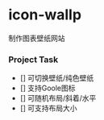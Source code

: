 # icon-wallp
制作图表壁纸网站

### Project Task
- [] 可切换壁纸/纯色壁纸
- [] 支持Goole图标
- [] 可随机布局/斜着/水平
- [] 可支持布局大小